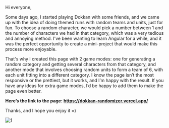 Hi everyone,

Some days ago, I started playing Dokkan with some friends, and we came up with the idea of doing themed runs with random teams and units, just for fun. To choose a random character, we would pick a number between 1 and the number of characters we had in that category, which was a very tedious and annoying method. I've been wanting to learn Angular for a while, and it was the perfect opportunity to create a mini-project that would make this process more enjoyable.

That's why I created this page with 2 game modes: one for generating a random category and getting several characters from that category, and another mode that involves choosing random units to form a team of 6, with each unit fitting into a different category. I know the page isn’t the most responsive or the prettiest, but it works, and I’m happy with the result. If you have any ideas for extra game modes, I’d be happy to add them to make the page even better.

**Here’s the link to the page: https://dokkan-randomizer.vercel.app/**

Thanks, and I hope you enjoy it =)


![1](https://github.com/user-attachments/assets/79e5ae78-f5b0-47bc-b1a5-abd4a6bacfc3)
